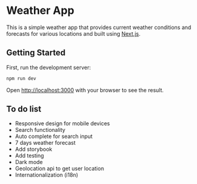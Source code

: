 # Weather App

This is a simple weather app that provides current weather conditions and forecasts for various locations and built using [Next.js](https://nextjs.org/).

## Getting Started

First, run the development server:

```bash
npm run dev
```

Open [http://localhost:3000](http://localhost:3000) with your browser to see the result.

## To do list
- Responsive design for mobile devices
- Search functionality
- Auto complete for search input
- 7 days weather forecast
- Add storybook
- Add testing
- Dark mode
- Geolocation api to get user location
- Internationalization (i18n)






